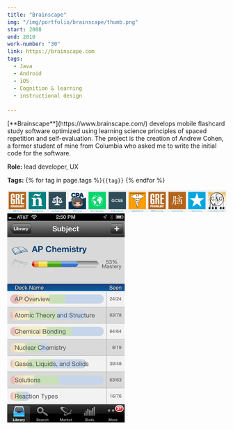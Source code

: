 ```yaml
---
title: "Brainscape"
img: "/img/portfolio/brainscape/thumb.png"
start: 2008
end: 2010
work-number: "30"
link: https://brainscape.com
tags: 
  - Java 
  - Android 
  - iOS 
  - Cognition & learning 
  - instructional design

---
```

<div class="row">
  <div class="col-md-5" markdown="1">
[**Brainscape**](https://www.brainscape.com/) develops mobile flashcard study software optimized using learning science principles of spaced repetition and self-evaluation. The project is the creation of Andrew Cohen, a former student of mine from Columbia who asked me to write the initial code for the software.

**Role:** lead developer, UX

**Tags:** {% for tag in page.tags %}<code class="tag">{{tag}}</code> {% endfor %}

<img src="/img/portfolio/brainscape/cards.png" class="img-fluid" alt="PyTutor study problem screen">

  </div>
  <div class="col-md-7" markdown="0">
    <img src="/img/portfolio/brainscape/chem.png" class="img-fluid" alt="PyTutor study problem screen">
  </div>

</div>
